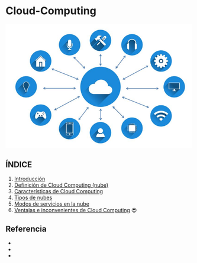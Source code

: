 # Cloud-Computing

![Cloud](/img/cloud.jpg)

## **ÍNDICE**

1. [Introducción](/md/Introduccion.md)
2. [Definición de Cloud Computing (nube)](/md/definicion.md)
3. [Características de Cloud Computing](/md/caracteristicas.md)
4. [Tipos de nubes](/md/tipos.md)
5. [Modos de servicios en la nube](/md/modos.md)
6. [Ventajas e inconvenientes de Cloud Computing](/md/ventajas.md)
:heart_eyes:
## **Referencia**

* []()
* []()
* []()